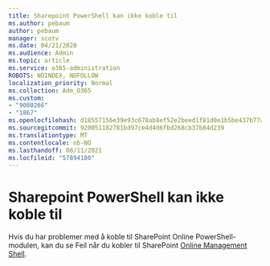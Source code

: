 ```yaml
---
title: Sharepoint PowerShell kan ikke koble til
ms.author: pebaum
author: pebaum
manager: scotv
ms.date: 04/21/2020
ms.audience: Admin
ms.topic: article
ms.service: o365-administration
ROBOTS: NOINDEX, NOFOLLOW
localization_priority: Normal
ms.collection: Adm_O365
ms.custom:
- "9000266"
- "1867"
ms.openlocfilehash: d18557156e39e93c678ab8ef52e2beed1f81d0e1b5be437b77a3fdca34f3d353
ms.sourcegitcommit: 920051182781bd97ce4d4d6fbd268cb37b84d239
ms.translationtype: MT
ms.contentlocale: nb-NO
ms.lasthandoff: 08/11/2021
ms.locfileid: "57894180"
---
```

# <a name="sharepoint-powershell-unable-to-connect"></a>Sharepoint PowerShell kan ikke koble til

Hvis du har problemer med å koble til SharePoint Online PowerShell-modulen, kan du se Feil når du kobler til SharePoint [Online Management Shell](https://docs.microsoft.com/sharepoint/troubleshoot/administration/errors-connecting-to-management-shell).
